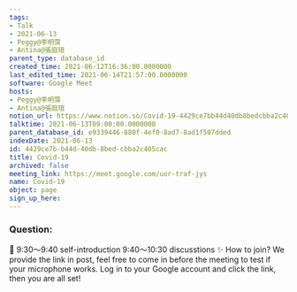 ```yaml
---
tags:
- Talk
- 2021-06-13
- Peggy@李明霈
- Antina@張庭瑄
parent_type: database_id
created_time: 2021-06-12T16:36:00.0000000
last_edited_time: 2021-06-14T21:57:00.0000000
software: Google Meet
hosts:
- Peggy@李明霈
- Antina@張庭瑄
notion_url: https://www.notion.so/Covid-19-4429ce7bb44d40db8bedcbba2c405cac
talktime: 2021-06-13T09:00:00.0000000
parent_database_id: e9339446-880f-4ef0-8ad7-8ad1f507dded
indexDate: 2021-06-13
id: 4429ce7b-b44d-40db-8bed-cbba2c405cac
title: Covid-19
archived: false
meeting_link: https://meet.google.com/uor-traf-jys
name: Covid-19
object: page
sign_up_here: 
---
```


### Question:


   
   
   
   
   
📅
9:30～9:40 self-introduction
9:40～10:30 discusstions
✨
How to join?
We provide the link in post, feel free to come in before the meeting to test if your microphone works. Log in to your Google account and click the link, then you are all set!

